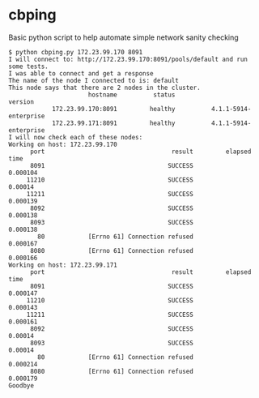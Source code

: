 # cbping
Basic python script to help automate simple network sanity checking
    
    
    $ python cbping.py 172.23.99.170 8091
    I will connect to: http://172.23.99.170:8091/pools/default and run some tests.
    I was able to connect and get a response
    The name of the node I connected to is: default
    This node says that there are 2 nodes in the cluster.
                          hostname          status                        version
                172.23.99.170:8091         healthy          4.1.1-5914-enterprise
                172.23.99.171:8091         healthy          4.1.1-5914-enterprise
    I will now check each of these nodes:
    Working on host: 172.23.99.170
          port                                   result         elapsed time
          8091                                  SUCCESS             0.000104
         11210                                  SUCCESS              0.00014
         11211                                  SUCCESS             0.000139
          8092                                  SUCCESS             0.000138
          8093                                  SUCCESS             0.000138
            80            [Errno 61] Connection refused             0.000167
          8080            [Errno 61] Connection refused             0.000166
    Working on host: 172.23.99.171
          port                                   result         elapsed time
          8091                                  SUCCESS             0.000147
         11210                                  SUCCESS             0.000143
         11211                                  SUCCESS             0.000161
          8092                                  SUCCESS              0.00014
          8093                                  SUCCESS              0.00014
            80            [Errno 61] Connection refused             0.000214
          8080            [Errno 61] Connection refused             0.000179
    Goodbye
    
    
